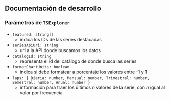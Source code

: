 ## Documentación de desarrollo

### Parámetros de `TSExplorer`
- `featured: string[]` 
  - indica los IDs de las series destacadas
- `seriesApiUri: string`
  - uri a la API donde buscamos los datos
- `catalogId: string` 
  - representa el id del catálogo de donde busca las series
- `formatChartUnits: boolean` 
  - indica si debe formatear a porcentaje los valores entre -1 y 1
- `laps: { Diaria: number, Mensual: number, Trimestral: number, Semestral: number, Anual: number }`
  -  información para traer los últimos _n_ valores de la serie, con _n_ igual al valor por frecuencia
